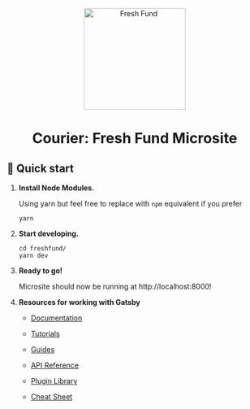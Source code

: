 <p align="center">
  <a href="#r">
    <img alt="Fresh Fund" src="https://raw.githubusercontent.com/MikeDre/freshfund/main/src/images/freshfund-logo.svg?token=AAQUZMTNLIGN2RDI7G7STEDAB3U2E" width="200" />
  </a>
</p>
<h1 align="center">
  Courier: Fresh Fund Microsite
</h1>

## 🚀 Quick start

1.  **Install Node Modules.**

    Using yarn but feel free to replace with `npm` equivalent if you prefer

    ```shell
    yarn
    ```

2.  **Start developing.**

    ```shell
    cd freshfund/
    yarn dev
    ```

3.  **Ready to go!**

    Microsite should now be running at http://localhost:8000!


4.  **Resources for working with Gatsby**

    - [Documentation](https://www.gatsbyjs.com/docs/?utm_source=starter&utm_medium=readme&utm_campaign=minimal-starter)

    - [Tutorials](https://www.gatsbyjs.com/tutorial/?utm_source=starter&utm_medium=readme&utm_campaign=minimal-starter)

    - [Guides](https://www.gatsbyjs.com/tutorial/?utm_source=starter&utm_medium=readme&utm_campaign=minimal-starter)

    - [API Reference](https://www.gatsbyjs.com/docs/api-reference/?utm_source=starter&utm_medium=readme&utm_campaign=minimal-starter)

    - [Plugin Library](https://www.gatsbyjs.com/plugins?utm_source=starter&utm_medium=readme&utm_campaign=minimal-starter)

    - [Cheat Sheet](https://www.gatsbyjs.com/docs/cheat-sheet/?utm_source=starter&utm_medium=readme&utm_campaign=minimal-starter)
